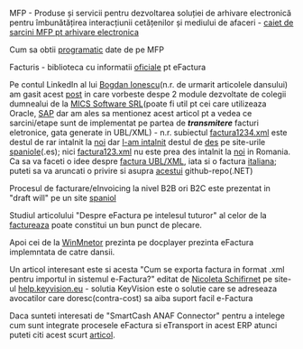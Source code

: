 MFP - Produse și servicii pentru dezvoltarea soluției de arhivare electronică pentru îmbunătățirea interacțiunii cetățenilor și mediului de afaceri - [caiet de sarcini MFP pt arhivare electronica](https://mfinante.gov.ro/documents/35673/5542684/csac676660_12012022.pdf)

Cum sa obtii [programatic](https://rstforums.com/forum/topic/94371-cum-s%C4%83-ob%C8%9Bii-programatic-date-de-pe-mfinante/) date de pe MFP

Facturis - biblioteca cu informatii [oficiale](https://facturis-online.ro/e-factura/biblioteca-cu-informatii-oficiale-despre-formatul-xml-pentru-e-factura.html) pt eFactura

Pe contul LinkedIn al lui [Bogdan Ionescu](https://www.google.com/search?sca_esv=600253289&rlz=1C1JJTC_enRO1087RO1087&sxsrf=ACQVn09Ri6SbJeUDbhufpGF64syYGF8FTA:1705858760352&q=factura1234.xml&tbm=isch&source=lnms&sa=X&ved=2ahUKEwiQ-8mLg--DAxVWSfEDHcFuApkQ0pQJegQIDhAB&biw=1850&bih=875&dpr=1#imgrc=g7GxgzHF8CPy1M)(n.r. de urmarit articolele dansului) am gasit acest [post](https://www.linkedin.com/posts/bogdan-ionescu-657a785b_einvoice-efactura-anaf-activity-7126192250811789313-mjKp/?originalSubdomain=ro) in care vorbeste despe 2 module dezvoltate de colegii dumnealui de la  [MICS Software SRL](https://www.mics.ro/mcs/software)(poate fi util pt cei care utilizeaza Oracle, [SAP](https://e-factura-sap.ro/) dar am ales sa mentionez acest articol pt a vedea ce sarcini/etape sunt de implementat pe partea de ***transmitere*** facturi eletronice, gata generate in UBL/XML) - n.r. subiectul [factura1234.xml](https://www.agenciatributaria.es/static_files/AEAT/Contenidos_Comunes/La_Agencia_Tributaria/Modelos_y_formularios/Suministro_inmediato_informacion/FicherosSuministros/V_1_1/SII_Descripcion_ServicioWeb_v1.1.pdf) este destul de rar intalnit la [noi](https://www.fiscalitatea.ro/e-factura-2024-ghid-complet-23143/) dar [l-am intalnit](https://ecosio.com/en/blog/e-invoices-in-spain-facturae-and-faceb2b/) destul de [des](https://www.hispamer.es/factura-electronica-en-formato-ubl/16918) pe site-urile [spaniole](https://learn.microsoft.com/es-es/dynamics365/fin-ops-core/dev-itpro/analytics/er-quick-start3-customize-report)(.es); nici [factura123.xml](https://www.tdec.ro/ghid#4) nu este prea des intalnit la [noi](https://docplayer.ro/139202398-Metode-api-integrare-fgo-v-2-8-cuprins-istoric-versiuni-2-introducere-2-apelare-4-nomenclatoare-4-factura-4-emitere-4-print-6-s.html) in Romania. Ca sa va faceti o idee despre [factura UBL/XML](https://fliphtml5.com/mnzz/lxmw/basic/51-100), iata si o factura [italiana](https://tecnologiaacien.blogspot.com/2014/10/como-hacer-una-factura-electronica-iii.html); puteti sa va aruncati o privire si asupra [acestui](https://github.com/thejhorse/SUNAT-UBL-2.1-XML-Firmador/releases) github-repo(.NET)

Procesul de facturare/eInvoicing la nivel B2B ori B2C este prezentat in "draft will" pe un site [spaniol](https://www.invopop.com/blog/spain-draft-royal-decree-b2b-e-invoicing)

Studiul articolului "Despre eFactura pe intelesul tuturor" al celor de la [factureaza](https://blog.factureaza.ro/e-factura-este/) poate constitui un bun punct de plecare.

Apoi cei de la [WinMnetor](https://github.com/thejhorse/SUNAT-UBL-2.1-XML-Firmador/releases) prezinta pe docplayer prezinta eFactura implemntata de catre dansii.

Un articol interesant este si acesta "Cum se exporta factura in format .xml pentru importul in sistemul e-Factura?" editat de [Nicoleta Schifirnet](http://help.keyvision.eu/en/articles/6349012-cum-se-exporta-factura-in-format-xml-pentru-importul-in-sistemul-e-factura) pe site-ul [help.keyvision.eu](http://help.keyvision.eu) - solutia KeyVision este o solutie care se adreseaza avocatilor care doresc(contra-cost) sa aiba suport facil e-Factura

Daca sunteti interesati de "SmartCash ANAF Connector" pentru a intelege cum sunt integrate procesele eFactura si eTransport in acest ERP atunci puteti citi acest scurt [articol](https://www.magister.ro/implementarea-efactura-si-etransport-din-smartcash-rms-schimba-regulile-jocului-pentru-comercianti/).

